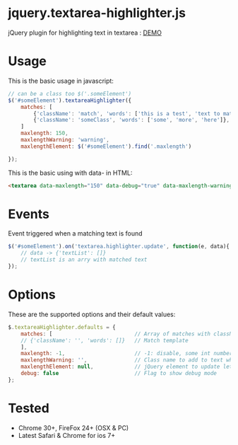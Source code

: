 jquery.textarea-highlighter.js
==============================

jQuery plugin for highlighting text in textarea : [DEMO](http://marexandre.github.io/jquery.textarea-highlighter.js/demo/ "DEMO")


# Usage

This is the basic usage in javascript:

```javascript
// can be a class too $('.someElement')
$('#someElement').textareaHighlighter({
    matches: [
        {'className': 'match', 'words': ['this is a test', 'text to match']},
        {'className': 'someClass', 'words': ['some', 'more', 'here']},
    ]
    maxlength: 150,
    maxlengthWarning: 'warning',
    maxlengthElement: $('#someElement').find('.maxlength')

});
```

This is the basic using with data- in HTML:

```html
<textarea data-maxlength="150" data-debug="true" data-maxlength-warning="warning"></textarea>
```

# Events

Event triggered when a matching text is found

```javascript
$('#someElement').on('textarea.highlighter.update', function(e, data){
    // data -> {'textList': []}
    // textList is an arry with matched text
});
```

# Options

These are the supported options and their default values:

```javascript
$.textareaHighlighter.defaults = {
    matches: [                          // Array of matches with className & word array
    // {'className': '', 'words': []}   // Match template
    ],
    maxlength: -1,                      // -1: disable, some int number over 0
    maxlengthWarning: '',               // Class name to add to text when it's over max length
    maxlengthElement: null,             // jQuery element to update letter count in the view
    debug: false                        // Flag to show debug mode
};
```

# Tested

- Chrome 30+, FireFox 24+ (OSX & PC)
- Latest Safari & Chrome for ios 7+
